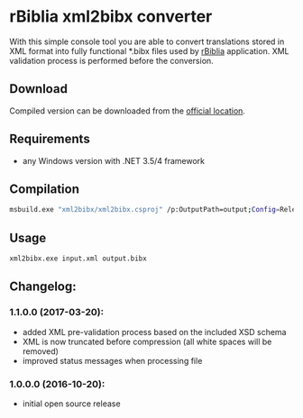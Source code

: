 # rBiblia xml2bibx converter

With this simple console tool you are able to convert translations stored in XML format into fully functional *.bibx files used by [rBiblia](http://rbiblia.toborek.info) application. XML validation process is performed before the conversion.

## Download

Compiled version can be downloaded from the [official location](http://api.toborek.info/pobierz/xml2bibx.exe).

## Requirements

* any Windows version with .NET 3.5/4 framework

## Compilation

```bash
msbuild.exe "xml2bibx/xml2bibx.csproj" /p:OutputPath=output;Config=Release
```

## Usage

```bash
xml2bibx.exe input.xml output.bibx
```

## Changelog:

### 1.1.0.0 (2017-03-20):
* added XML pre-validation process based on the included XSD schema
* XML is now truncated before compression (all white spaces will be removed)
* improved status messages when processing file

### 1.0.0.0 (2016-10-20):
* initial open source release
